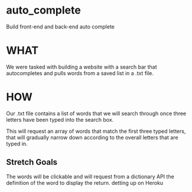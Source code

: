 # auto_complete
Build front-end and back-end auto complete

# WHAT

We were tasked with building a website with a search bar that autocompletes and pulls words from a saved list in a .txt file.

# HOW

Our .txt file contains a list of words that we will search through once three letters have been typed into the search box.

This will request an array of words that match the first three typed letters, that will gradually narrow down according to the overall letters that are typed in.

## Stretch Goals

The words will be clickable and will request from a dictionary API the definition of the word to display the return.
detting up on Heroku
